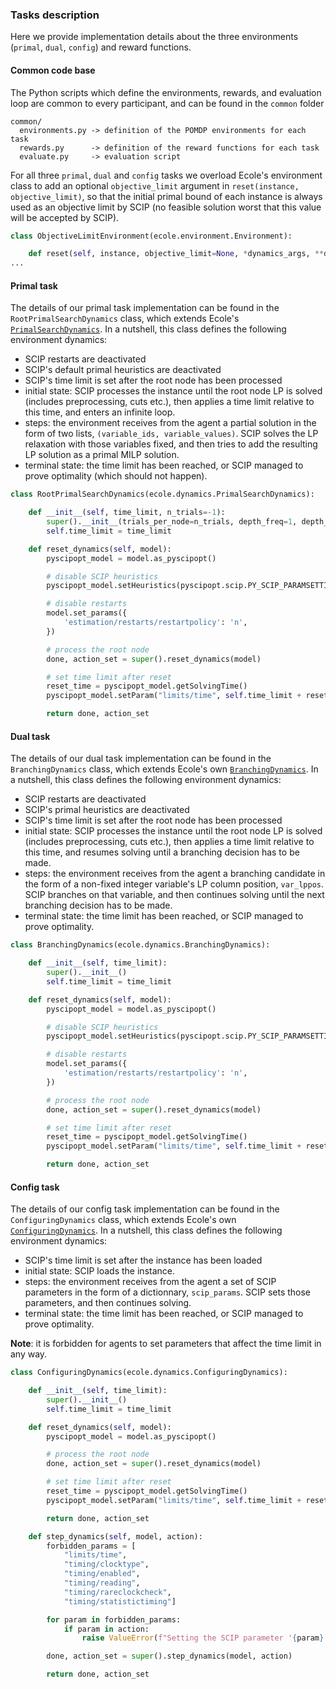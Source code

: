 ### Tasks description

Here we provide implementation details about the three environments (`primal`, `dual`, `config`) and reward functions.

#### Common code base

The Python scripts which define the environments, rewards, and evaluation loop are common to every
participant, and can be found in the `common` folder
```
common/
  environments.py -> definition of the POMDP environments for each task
  rewards.py      -> definition of the reward functions for each task
  evaluate.py     -> evaluation script
```

For all three `primal`, `dual` and `config` tasks we overload Ecole's environment class to add an optional
`objective_limit` argument in `reset(instance, objective_limit)`, so that the initial primal bound of each
instance is always used as an objective limit by SCIP (no feasible solution worst that this value will be accepted by SCIP).
```python
class ObjectiveLimitEnvironment(ecole.environment.Environment):

    def reset(self, instance, objective_limit=None, *dynamics_args, **dynamics_kwargs):
...
```

#### Primal task

The details of our primal task implementation can be found in the `RootPrimalSearchDynamics` class, which extends
Ecole's [`PrimalSearchDynamics`](https://doc.ecole.ai/py/en/stable/reference/environments.html#ecole.dynamics.PrimalSearchDynamics).
In a nutshell, this class defines the following environment dynamics:
 - SCIP restarts are deactivated
 - SCIP's default primal heuristics are deactivated
 - SCIP's time limit is set after the root node has been processed
 - initial state: SCIP processes the instance until the root node LP is solved
(includes preprocessing, cuts etc.), then applies a time limit relative to this time,
and enters an infinite loop.
 - steps: the environment receives from the agent a partial solution in the form of two
lists, `(variable_ids, variable_values)`. SCIP solves the LP relaxation
with those variables fixed, and then tries to add the resulting LP solution as
a primal MILP solution.
 - terminal state: the time limit has been reached, or SCIP managed to prove optimality (which should not happen).

```python
class RootPrimalSearchDynamics(ecole.dynamics.PrimalSearchDynamics):

    def __init__(self, time_limit, n_trials=-1):
        super().__init__(trials_per_node=n_trials, depth_freq=1, depth_start=0, depth_stop=0)  # only at the root node
        self.time_limit = time_limit

    def reset_dynamics(self, model):
        pyscipopt_model = model.as_pyscipopt()

        # disable SCIP heuristics
        pyscipopt_model.setHeuristics(pyscipopt.scip.PY_SCIP_PARAMSETTING.OFF)

        # disable restarts
        model.set_params({
            'estimation/restarts/restartpolicy': 'n',
        })

        # process the root node
        done, action_set = super().reset_dynamics(model)

        # set time limit after reset
        reset_time = pyscipopt_model.getSolvingTime()
        pyscipopt_model.setParam("limits/time", self.time_limit + reset_time)

        return done, action_set
```

#### Dual task

The details of our dual task implementation can be found in the `BranchingDynamics` class, which extends
Ecole's own [`BranchingDynamics`](https://doc.ecole.ai/py/en/stable/reference/environments.html#ecole.dynamics.BranchingDynamics).
In a nutshell, this class defines the following environment dynamics:
 - SCIP restarts are deactivated
 - SCIP's primal heuristics are deactivated
 - SCIP's time limit is set after the root node has been processed
 - initial state: SCIP processes the instance until the root node LP is solved
(includes preprocessing, cuts etc.), then applies a time limit relative to this time,
and resumes solving until a branching decision has to be made.
 - steps: the environment receives from the agent a branching candidate in the form of a
non-fixed integer variable's LP column position, `var_lppos`. SCIP branches on that
variable, and then continues solving until the next branching decision has to be made.
 - terminal state: the time limit has been reached, or SCIP managed to prove optimality.

```python
class BranchingDynamics(ecole.dynamics.BranchingDynamics):

    def __init__(self, time_limit):
        super().__init__()
        self.time_limit = time_limit

    def reset_dynamics(self, model):
        pyscipopt_model = model.as_pyscipopt()

        # disable SCIP heuristics
        pyscipopt_model.setHeuristics(pyscipopt.scip.PY_SCIP_PARAMSETTING.OFF)

        # disable restarts
        model.set_params({
            'estimation/restarts/restartpolicy': 'n',
        })

        # process the root node
        done, action_set = super().reset_dynamics(model)

        # set time limit after reset
        reset_time = pyscipopt_model.getSolvingTime()
        pyscipopt_model.setParam("limits/time", self.time_limit + reset_time)

        return done, action_set
```

#### Config task

The details of our config task implementation can be found in the `ConfiguringDynamics` class, which extends
Ecole's own [`ConfiguringDynamics`](https://doc.ecole.ai/py/en/stable/reference/environments.html#ecole.dynamics.ConfiguringDynamics).
In a nutshell, this class defines the following environment dynamics:
 - SCIP's time limit is set after the instance has been loaded
 - initial state: SCIP loads the instance.
 - steps: the environment receives from the agent a set of SCIP parameters in the form of a
dictionnary, `scip_params`. SCIP sets those parameters, and then continues solving.
 - terminal state: the time limit has been reached, or SCIP managed to prove optimality.

**Note**: it is forbidden for agents to set parameters that affect the time limit in any way.

```python
class ConfiguringDynamics(ecole.dynamics.ConfiguringDynamics):

    def __init__(self, time_limit):
        super().__init__()
        self.time_limit = time_limit

    def reset_dynamics(self, model):
        pyscipopt_model = model.as_pyscipopt()

        # process the root node
        done, action_set = super().reset_dynamics(model)

        # set time limit after reset
        reset_time = pyscipopt_model.getSolvingTime()
        pyscipopt_model.setParam("limits/time", self.time_limit + reset_time)

        return done, action_set

    def step_dynamics(self, model, action):
        forbidden_params = [
            "limits/time",
            "timing/clocktype",
            "timing/enabled",
            "timing/reading",
            "timing/rareclockcheck",
            "timing/statistictiming"]

        for param in forbidden_params:
            if param in action:
                raise ValueError(f"Setting the SCIP parameter '{param}' is forbidden.")

        done, action_set = super().step_dynamics(model, action)

        return done, action_set
```
